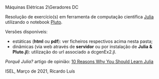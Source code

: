 Máquinas Elétricas 2\Geradores DC

Resolução de exercício(s) em ferramenta de computação científica [Julia](https://julialang.org/) utilizando o notebook [Pluto](https://github.com/fonsp/Pluto.jl).

Versões disponíveis:
 - estáticas (**html** ou **pdf**): ver ficheiros respectivos acima nesta pasta;
 - dinâmicas (via web através de **servidor** ou por instalação de **Julia & Pluto.jl**): utilização do url associado a dcgenEx2.jl.

_Porquê Julia?_
artigo de opinião: [10 Reasons Why You Should Learn Julia](https://blog.goodaudience.com/10-reasons-why-you-should-learn-julia-d786ac29c6ca)





ISEL, Março de 2021, Ricardo Luís
